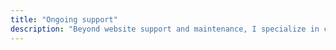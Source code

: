 ```yaml
---
title: "Ongoing support"
description: "Beyond website support and maintenance, I specialize in continuous optimization and expansion strategies. Ensure your digital space is always in top form, ready to adapt and grow in the ever-evolving online landscape."
---
```

